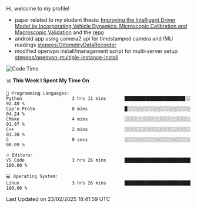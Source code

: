 Hi, welcome to my profile!

* paper related to my student thesis: [Improving the Intelligent Driver Model by Incorporating Vehicle Dynamics: Microscopic Calibration and Macroscopic Validation](https://doi.org/10.48550/arXiv.2408.03722) and the [repo](https://github.com/stepeos/pycarmodel_calibration)
* android app using camera2 api for timestamped camera and IMU readings [stepeos/OdometryDataRecorder](https://github.com/stepeos/OdometryDataRecorder)
* modified openvpn install/management script for multi-server setup [stepeos/openvpn-multiple-instance-install](https://github.com/stepeos/openvpn-multiple-instance-install)

<!--START_SECTION:waka-->
![Code Time](http://img.shields.io/badge/Code%20Time-1%2C970%20hrs%2057%20mins-blue)

📊 **This Week I Spent My Time On** 

```text
💬 Programming Languages: 
Python                   3 hrs 11 mins       ███████████████████████░░   92.40 % 
Cap'n Proto              8 mins              █░░░░░░░░░░░░░░░░░░░░░░░░   04.24 % 
CMake                    4 mins              ░░░░░░░░░░░░░░░░░░░░░░░░░   01.97 % 
C++                      2 mins              ░░░░░░░░░░░░░░░░░░░░░░░░░   01.30 % 
C                        0 secs              ░░░░░░░░░░░░░░░░░░░░░░░░░   00.09 % 

🔥 Editors: 
VS Code                  3 hrs 26 mins       █████████████████████████   100.00 % 

💻 Operating System: 
Linux                    3 hrs 26 mins       █████████████████████████   100.00 % 
```


 Last Updated on 23/02/2025 18:41:59 UTC
<!--END_SECTION:waka-->

